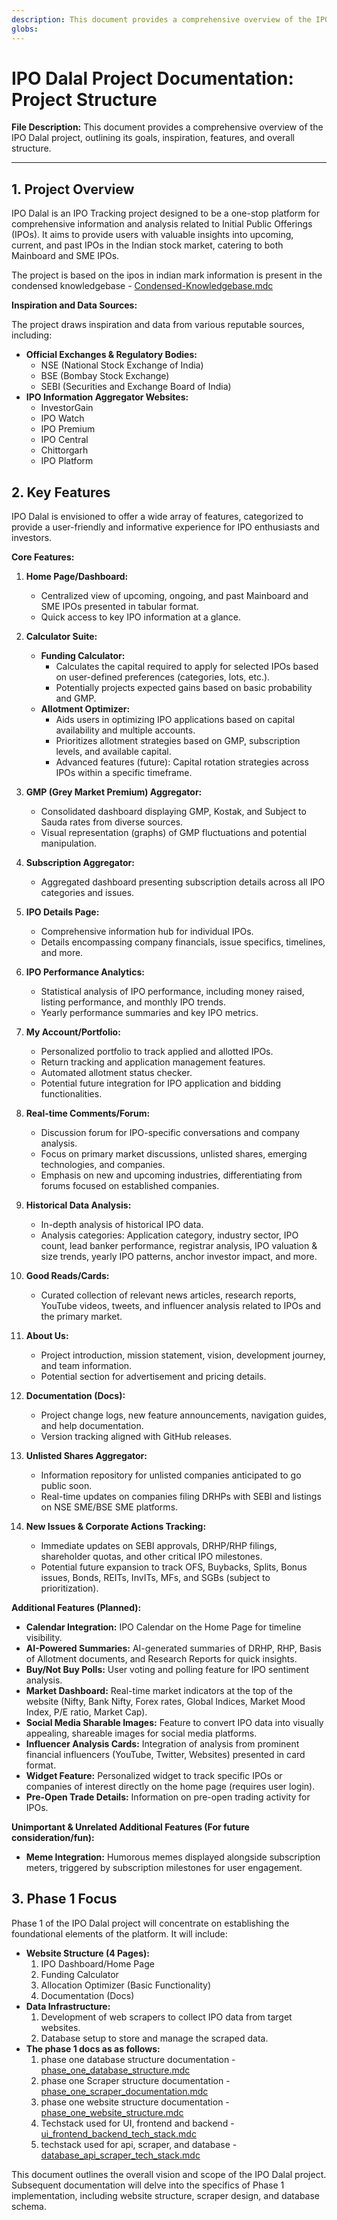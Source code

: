 ```yaml
---
description: This document provides a comprehensive overview of the IPO Dalal project, outlining its goals, inspiration, features, and overall structure.
globs: 
---
```

# IPO Dalal Project Documentation: Project Structure

**File Description:** This document provides a comprehensive overview of the IPO Dalal project, outlining its goals, inspiration, features, and overall structure.

---

## 1. Project Overview

IPO Dalal is an IPO Tracking project designed to be a one-stop platform for comprehensive information and analysis related to Initial Public Offerings (IPOs). It aims to provide users with valuable insights into upcoming, current, and past IPOs in the Indian stock market, catering to both Mainboard and SME IPOs.

The project is based on the ipos in indian mark information is present in the condensed knowledgebase - [Condensed-Knowledgebase.mdc](mdc:.cursor/rules/Condensed-Knowledgebase.mdc)


**Inspiration and Data Sources:**

The project draws inspiration and data from various reputable sources, including:

*   **Official Exchanges & Regulatory Bodies:**
    *   NSE (National Stock Exchange of India)
    *   BSE (Bombay Stock Exchange)
    *   SEBI (Securities and Exchange Board of India)
*   **IPO Information Aggregator Websites:**
    *   InvestorGain
    *   IPO Watch
    *   IPO Premium
    *   IPO Central
    *   Chittorgarh
    *   IPO Platform

## 2. Key Features

IPO Dalal is envisioned to offer a wide array of features, categorized to provide a user-friendly and informative experience for IPO enthusiasts and investors.

**Core Features:**

1.  **Home Page/Dashboard:**
    *   Centralized view of upcoming, ongoing, and past Mainboard and SME IPOs presented in tabular format.
    *   Quick access to key IPO information at a glance.

2.  **Calculator Suite:**
    *   **Funding Calculator:**
        *   Calculates the capital required to apply for selected IPOs based on user-defined preferences (categories, lots, etc.).
        *   Potentially projects expected gains based on basic probability and GMP.
    *   **Allotment Optimizer:**
        *   Aids users in optimizing IPO applications based on capital availability and multiple accounts.
        *   Prioritizes allotment strategies based on GMP, subscription levels, and available capital.
        *   Advanced features (future): Capital rotation strategies across IPOs within a specific timeframe.

3.  **GMP (Grey Market Premium) Aggregator:**
    *   Consolidated dashboard displaying GMP, Kostak, and Subject to Sauda rates from diverse sources.
    *   Visual representation (graphs) of GMP fluctuations and potential manipulation.

4.  **Subscription Aggregator:**
    *   Aggregated dashboard presenting subscription details across all IPO categories and issues.

5.  **IPO Details Page:**
    *   Comprehensive information hub for individual IPOs.
    *   Details encompassing company financials, issue specifics, timelines, and more.

6.  **IPO Performance Analytics:**
    *   Statistical analysis of IPO performance, including money raised, listing performance, and monthly IPO trends.
    *   Yearly performance summaries and key IPO metrics.

7.  **My Account/Portfolio:**
    *   Personalized portfolio to track applied and allotted IPOs.
    *   Return tracking and application management features.
    *   Automated allotment status checker.
    *   Potential future integration for IPO application and bidding functionalities.

8.  **Real-time Comments/Forum:**
    *   Discussion forum for IPO-specific conversations and company analysis.
    *   Focus on primary market discussions, unlisted shares, emerging technologies, and companies.
    *   Emphasis on new and upcoming industries, differentiating from forums focused on established companies.

9.  **Historical Data Analysis:**
    *   In-depth analysis of historical IPO data.
    *   Analysis categories: Application category, industry sector, IPO count, lead banker performance, registrar analysis, IPO valuation & size trends, yearly IPO patterns, anchor investor impact, and more.

10. **Good Reads/Cards:**
    *   Curated collection of relevant news articles, research reports, YouTube videos, tweets, and influencer analysis related to IPOs and the primary market.

11. **About Us:**
    *   Project introduction, mission statement, vision, development journey, and team information.
    *   Potential section for advertisement and pricing details.

12. **Documentation (Docs):**
    *   Project change logs, new feature announcements, navigation guides, and help documentation.
    *   Version tracking aligned with GitHub releases.

13. **Unlisted Shares Aggregator:**
    *   Information repository for unlisted companies anticipated to go public soon.
    *   Real-time updates on companies filing DRHPs with SEBI and listings on NSE SME/BSE SME platforms.

14. **New Issues & Corporate Actions Tracking:**
    *   Immediate updates on SEBI approvals, DRHP/RHP filings, shareholder quotas, and other critical IPO milestones.
    *   Potential future expansion to track OFS, Buybacks, Splits, Bonus issues, Bonds, REITs, InvITs, MFs, and SGBs (subject to prioritization).

**Additional Features (Planned):**

*   **Calendar Integration:** IPO Calendar on the Home Page for timeline visibility.
*   **AI-Powered Summaries:** AI-generated summaries of DRHP, RHP, Basis of Allotment documents, and Research Reports for quick insights.
*   **Buy/Not Buy Polls:** User voting and polling feature for IPO sentiment analysis.
*   **Market Dashboard:** Real-time market indicators at the top of the website (Nifty, Bank Nifty, Forex rates, Global Indices, Market Mood Index, P/E ratio, Market Cap).
*   **Social Media Sharable Images:** Feature to convert IPO data into visually appealing, shareable images for social media platforms.
*   **Influencer Analysis Cards:** Integration of analysis from prominent financial influencers (YouTube, Twitter, Websites) presented in card format.
*   **Widget Feature:** Personalized widget to track specific IPOs or companies of interest directly on the home page (requires user login).
*   **Pre-Open Trade Details:** Information on pre-open trading activity for IPOs.

**Unimportant & Unrelated Additional Features (For future consideration/fun):**

*   **Meme Integration:** Humorous memes displayed alongside subscription meters, triggered by subscription milestones for user engagement.

## 3. Phase 1 Focus 

Phase 1 of the IPO Dalal project will concentrate on establishing the foundational elements of the platform. It will include:

*   **Website Structure (4 Pages):**
    1.  IPO Dashboard/Home Page
    2.  Funding Calculator
    3.  Allocation Optimizer (Basic Functionality)
    4.  Documentation (Docs)
*   **Data Infrastructure:**
    1. Development of web scrapers to collect IPO data from target websites.
    2. Database setup to store and manage the scraped data.
*   **The phase 1 docs as as follows:**
    1. phase one database structure documentation - [phase_one_database_structure.mdc](mdc:.cursor/rules/phase_one_database_structure.mdc)
    2. phase one Scraper structure documentation - [phase_one_scraper_documentation.mdc](mdc:.cursor/rules/phase_one_scraper_documentation.mdc)
    3. phase one website structure documentation - [phase_one_website_structure.mdc](mdc:.cursor/rules/phase_one_website_structure.mdc)
    4. Techstack used for UI, frontend and backend - [ui_frontend_backend_tech_stack.mdc](mdc:.cursor/rules/ui_frontend_backend_tech_stack.mdc) 
    5. techstack used for api, scraper, and database - [database_api_scraper_tech_stack.mdc](mdc:.cursor/rules/database_api_scraper_tech_stack.mdc)


This document outlines the overall vision and scope of the IPO Dalal project. Subsequent documentation will delve into the specifics of Phase 1 implementation, including website structure, scraper design, and database schema.